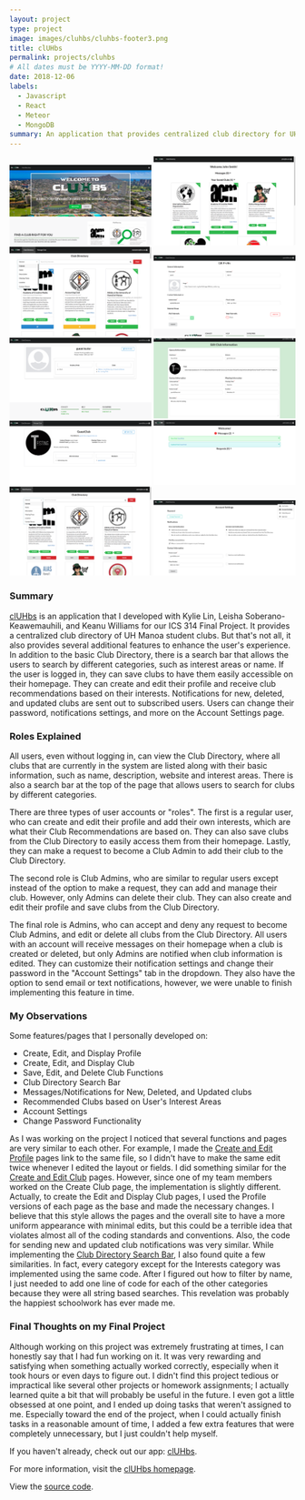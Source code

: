 ```yaml
---
layout: project
type: project
image: images/cluhbs/cluhbs-footer3.png
title: clUHbs
permalink: projects/cluhbs
# All dates must be YYYY-MM-DD format!
date: 2018-12-06
labels:
  - Javascript
  - React
  - Meteor
  - MongoDB
summary: An application that provides centralized club directory for UH Manoa student clubs. 
---
```


<img width="250px" src="../images/cluhbs/landing-page3.png"/>
<img width="250px" src="../images/cluhbs/userHomePage.png"/>
<img width="250px" src="../images/cluhbs/club-directory.png"/>
<img width="250px" src="../images/cluhbs/edit-profile2.png"/>
<img width="250px" src="../images/cluhbs/profile2.png"/>
<img width="250px" src="../images/cluhbs/edit-club3.png"/>
<img width="250px" src="../images/cluhbs/manage-club3.png"/>
<img width="250px" src="../images/cluhbs/admin-homepage.png"/>
<img width="250px" src="../images/cluhbs/admin-club-directory.png"/>
<img width="250px" src="../images/cluhbs/account-setting.png"/>

### Summary
[clUHbs](https://cluhbs.meteorapp.com/#/) is an application that I developed with Kylie Lin, Leisha Soberano-Keawemauhili, and Keanu Williams for our ICS 314 Final Project. It provides a centralized club directory of UH Manoa student clubs. But that's not all, it also provides several additional features to enhance the user's experience. In addition to the basic Club Directory, there is a search bar that allows the users to search by different categories, such as interest areas or name. If the user is logged in, they can save clubs to have them easily accessible on their homepage. They can create and edit their profile and receive club recommendations based on their interests. Notifications for new, deleted, and updated clubs are sent out to subscribed users. Users can change their password, notifications settings, and more on the Account Settings page.

### Roles Explained
All users, even without logging in, can view the Club Directory, where all clubs that are currently in the system are listed along with their basic information, such as name, description, website and interest areas. There is also a search bar at the top of the page that allows users to search for clubs by different categories. 

There are three types of user accounts or "roles". The first is a regular user, who can create and edit their profile and add their own interests, which are what their Club Recommendations are based on. They can also save clubs from the Club Directory to easily access them from their homepage. Lastly, they can make a request to become a Club Admin to add their club to the Club Directory. 

The second role is Club Admins, who are similar to regular users except instead of the option to make a request, they can add and manage their club. However, only Admins can delete their club. They can also create and edit their profile and save clubs from the Club Directory. 

The final role is Admins, who can accept and deny any request to become Club Admins, and edit or delete all clubs from the Club Directory. All users with an account will receive messages on their homepage when a club is created or deleted, but only Admins are notified when club information is edited. They can customize their notification settings and change their password in the "Account Settings" tab in the dropdown. They also have the option to send email or text notifications, however, we were unable to finish implementing this feature in time.

### My Observations
Some features/pages that I personally developed on: 
* Create, Edit, and Display Profile
* Create, Edit, and Display Club
* Save, Edit, and Delete Club Functions
* Club Directory Search Bar 
* Messages/Notifications for New, Deleted, and Updated clubs
* Recommended Clubs based on User's Interest Areas
* Account Settings
* Change Password Functionality

As I was working on the project I noticed that several functions and pages are very similar to each other. For example, I made the [Create and Edit Profile](https://github.com/cluhbs/cluhbs/blob/master/app/imports/ui/pages/EditProfile.jsx) pages link to the same file, so I didn't have to make the same edit twice whenever I edited the layout or fields. I did something similar for the [Create and Edit Club](https://github.com/cluhbs/cluhbs/blob/master/app/imports/ui/pages/EditClub.jsx) pages. However, since one of my team members worked on the Create Club page, the implementation is slightly different. Actually, to create the Edit and Display Club pages, I used the Profile versions of each page as the base and made the necessary changes. I believe that this style allows the pages and the overall site to have a more uniform appearance with minimal edits, but this could be a terrible idea that violates almost all of the coding standards and conventions. Also, the code for sending new and updated club notifications was very similar. While implementing the [Club Directory Search Bar](https://github.com/cluhbs/cluhbs/blob/master/app/imports/ui/pages/ClubDirectory.jsx), I also found quite a few similarities. In fact, every category except for the Interests category was implemented using the same code. After I figured out how to filter by name, I just needed to add one line of code for each of the other categories because they were all string based searches. This revelation was probably the happiest schoolwork has ever made me. 

### Final Thoughts on my Final Project
Although working on this project was extremely frustrating at times, I can honestly say that I had fun working on it. It was very rewarding and satisfying when something actually worked correctly, especially when it took hours or even days to figure out. I didn't find this project tedious or impractical like several other projects or homework assignments; I actually learned quite a bit that will probably be useful in the future. I even got a little obsessed at one point, and I ended up doing tasks that weren't assigned to me. Especially toward the end of the project, when I could actually finish tasks in a reasonable amount of time, I added a few extra features that were completely unnecessary, but I just couldn't help myself.

If you haven't already, check out our app: [clUHbs](https://cluhbs.meteorapp.com).

For more information, visit the [clUHbs homepage](https://cluhbs.github.io/).

View the [source code](https://github.com/cluhbs/cluhbs).
